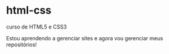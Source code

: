 # html-css
 curso de HTML5 e CSS3

Estou aprendendo a gerenciar sites e agora vou gerenciar meus repositórios!